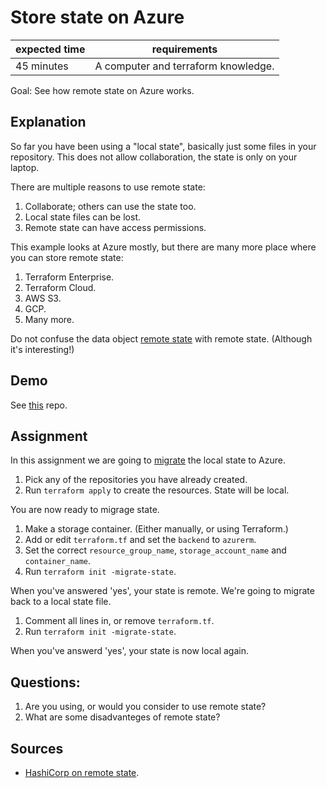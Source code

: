 # Store state on Azure

| expected time | requirements                        |
|---------------|-------------------------------------|
| 45 minutes    | A computer and terraform knowledge. |

Goal: See how remote state on Azure works.

## Explanation

So far you have been using a "local state", basically just some files in your repository. This does not allow collaboration, the state is only on your laptop.

There are multiple reasons to use remote state:

1. Collaborate; others can use the state too.
2. Local state files can be lost.
3. Remote state can have access permissions.

This example looks at Azure mostly, but there are many more place where you can store remote state:

1. Terraform Enterprise.
2. Terraform Cloud.
3. AWS S3.
4. GCP.
5. Many more.

Do not confuse the data object [remote state](https://www.terraform.io/language/state/remote-state-data) with remote state. (Although it's interesting!)

## Demo

See [this](https://github.com/robertdebock/terraform-azure-backend) repo.

## Assignment

In this assignment we are going to [migrate](https://www.terraform.io/cli/commands/init#backend-initialization) the local state to Azure.

1. Pick any of the repositories you have already created.
2. Run `terraform apply` to create the resources. State will be local.

You are now ready to migrage state.

1. Make a storage container. (Either manually, or using Terraform.)
2. Add or edit `terraform.tf` and set the `backend` to `azurerm`.
3. Set the correct `resource_group_name`, `storage_account_name` and `container_name`.
4. Run `terraform init -migrate-state`.

When you've answered 'yes', your state is remote. We're going to migrate back to a local state file.

1. Comment all lines in, or remove `terraform.tf`.
2. Run `terraform init -migrate-state`.

When you've answerd 'yes', your state is now local again.

## Questions:

1. Are you using, or would you consider to use remote state?
2. What are some disadvanteges of remote state?

## Sources

- [HashiCorp on remote state](https://www.terraform.io/language/state/remote).
